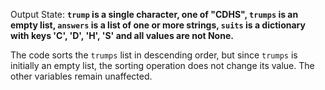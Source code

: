 Output State: **`trump` is a single character, one of "CDHS", `trumps` is an empty list, `answers` is a list of one or more strings, `suits` is a dictionary with keys 'C', 'D', 'H', 'S' and all values are not None.**

The code sorts the `trumps` list in descending order, but since `trumps` is initially an empty list, the sorting operation does not change its value. The other variables remain unaffected.